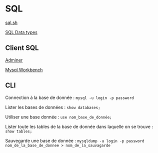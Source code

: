 # SQL

[sql.sh](https://sql.sh/)

[SQL Data types](https://www.w3schools.com/sql/sql_datatypes.asp)

## Client SQL

[Adminer](https://www.adminer.org/)

[Mysql Workbench](https://www.mysql.com/products/workbench/)

## CLI

Connection à la base de donnée : 
`mysql -u login -p password`

Lister les bases de données :
`show databases;`

Utiliser une base donnée :
`use nom_base_de_donnée;`

Lister toute les tables de la base de donnée dans laquelle on se trouve :
`show tables;`

Sauvegarde une base de donnée :
`mysqldump -u login -p password nom_de_la_base_de_donnee > nom_de_la_sauvagarde`